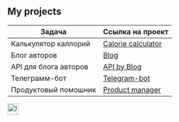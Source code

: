 ## My projects

|  Задача | Ссылка на проект  |
| ------------ | ------------ |
| Калькулятор каллорий|  [Calorie calculator](https://github.com/VadimNT/hw_python_oop "Calorie calculator") |
|  Блог авторов |  [Blog](https://github.com/VadimNT/hw05_final  "Blog")|
|  API для блога авторов | [ API by Blog](https://github.com/VadimNT/api_final_yatube " API by Blog") |
|  Телеграмм-бот |   [Telegram-bot](https://github.com/VadimNT/homework_bothttp:// "Telegram-bot")|
|  Продуктовый помошник |[Product manager](https://github.com/VadimNT/homework_bothttp:// "Telegram-bot")|


<a href="https://leetcode.com/smile-nt/"><img src="https://assets.leetcode.com/static_assets/public/webpack_bundles/images/logo-dark.e99485d9b.svg" height=25 alt="leetcode"></a></br>
